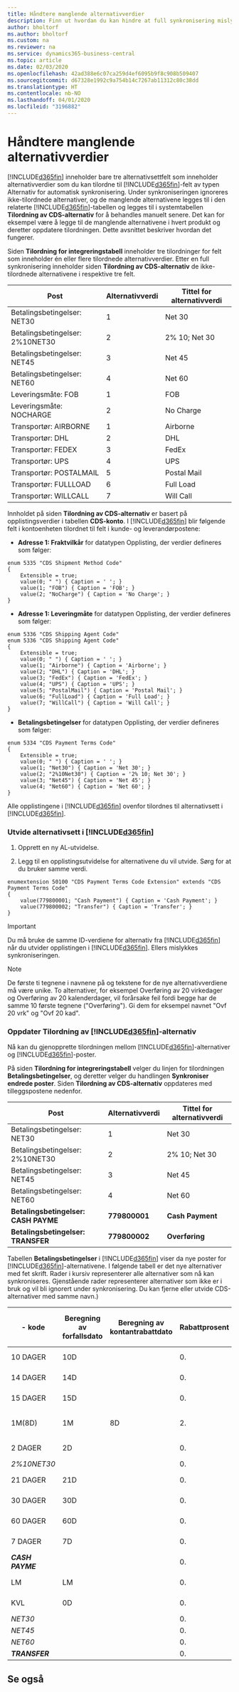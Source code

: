 ```yaml
---
title: Håndtere manglende alternativverdier
description: Finn ut hvordan du kan hindre at full synkronisering mislykkes fordi alternativene er forskjellige i tilordnede felt.
author: bholtorf
ms.author: bholtorf
ms.custom: na
ms.reviewer: na
ms.service: dynamics365-business-central
ms.topic: article
ms.date: 02/03/2020
ms.openlocfilehash: 42ad388e6c07ca259d4ef6095b9f8c908b509407
ms.sourcegitcommit: d67328e1992c9a754b14c7267ab11312c80c38dd
ms.translationtype: HT
ms.contentlocale: nb-NO
ms.lasthandoff: 04/01/2020
ms.locfileid: "3196882"
---
```

# <a name="handling-missing-option-values"></a>Håndtere manglende alternativverdier
[!INCLUDE[d365fin](includes/cds_long_md.md)] inneholder bare tre alternativsettfelt som inneholder alternativverdier som du kan tilordne til [!INCLUDE[d365fin](includes/d365fin_md.md)]-felt av typen Alternativ<!-- Option type, not enum? @Onat can you vertify this? --> for automatisk synkronisering. Under synkroniseringen ignoreres ikke-tilordnede alternativer, og de manglende alternativene legges til i den relaterte [!INCLUDE[d365fin](includes/d365fin_md.md)]-tabellen og legges til i systemtabellen **Tilordning av CDS-alternativ** for å behandles manuelt senere. Det kan for eksempel være å legge til de manglende alternativene i hvert produkt og deretter oppdatere tilordningen. Dette avsnittet beskriver hvordan det fungerer.

Siden **Tilordning for integreringstabell** inneholder tre tilordninger for felt som inneholder én eller flere tilordnede alternativverdier. Etter en full synkronisering inneholder siden **Tilordning av CDS-alternativ** de ikke-tilordnede alternativene i respektive tre felt.

|         Post             | Alternativverdi | Tittel for alternativverdi |
|----------------------------|--------------|----------------------|
| Betalingsbetingelser: NET30       | 1            | Net 30               |
| Betalingsbetingelser: 2%10NET30   | 2            | 2% 10; Net 30        |
| Betalingsbetingelser: NET45       | 3            | Net 45               |
| Betalingsbetingelser: NET60       | 4            | Net 60               |
| Leveringsmåte: FOB       | 1            | FOB                  |
| Leveringsmåte: NOCHARGE  | 2            | No Charge            |
| Transportør: AIRBORNE   | 1            | Airborne             |
| Transportør: DHL        | 2            | DHL                  |
| Transportør: FEDEX      | 3            | FedEx                |
| Transportør: UPS        | 4            | UPS                  |
| Transportør: POSTALMAIL | 5            | Postal Mail          |
| Transportør: FULLLOAD   | 6            | Full Load            |
| Transportør: WILLCALL   | 7            | Will Call            |

Innholdet på siden **Tilordning av CDS-alternativ** er basert på opplistingsverdier i tabellen **CDS-konto**. I [!INCLUDE[d365fin](includes/cds_long_md.md)] blir følgende felt i kontoenheten tilordnet til felt i kunde- og leverandørpostene:

- **Adresse 1: Fraktvilkår** for datatypen Opplisting, der verdier defineres som følger:

```
enum 5335 "CDS Shipment Method Code"
{
    Extensible = true;
    value(0; " ") { Caption = ' '; }
    value(1; "FOB") { Caption = 'FOB'; }
    value(2; "NoCharge") { Caption = 'No Charge'; }
}
```

- **Adresse 1: Leveringmåte** for datatypen Opplisting, der verdier defineres som følger:

```
enum 5336 "CDS Shipping Agent Code"
enum 5336 "CDS Shipping Agent Code"
{
    Extensible = true;
    value(0; " ") { Caption = ' '; }
    value(1; "Airborne") { Caption = 'Airborne'; }
    value(2; "DHL") { Caption = 'DHL'; }
    value(3; "FedEx") { Caption = 'FedEx'; }
    value(4; "UPS") { Caption = 'UPS'; }
    value(5; "PostalMail") { Caption = 'Postal Mail'; }
    value(6; "FullLoad") { Caption = 'Full Load'; }
    value(7; "WillCall") { Caption = 'Will Call'; }
}
```

- **Betalingsbetingelser** for datatypen Opplisting, der verdier defineres som følger:

```
enum 5334 "CDS Payment Terms Code"
{
    Extensible = true;
    value(0; " ") { Caption = ' '; }
    value(1; "Net30") { Caption = 'Net 30'; }
    value(2; "2%10Net30") { Caption = '2% 10; Net 30'; }
    value(3; "Net45") { Caption = 'Net 45'; }
    value(4; "Net60") { Caption = 'Net 60'; }
}
```

Alle opplistingene i [!INCLUDE[d365fin](includes/d365fin_md.md)] ovenfor tilordnes til alternativsett i [!INCLUDE[d365fin](includes/cds_long_md.md)].

### <a name="extending-option-sets-in-d365fin"></a>Utvide alternativsett i [!INCLUDE[d365fin](includes/d365fin_md.md)]
1. Opprett en ny AL-utvidelse.

2. Legg til en opplistingsutvidelse for alternativene du vil utvide. Sørg for at du bruker samme verdi. 

```
enumextension 50100 "CDS Payment Terms Code Extension" extends "CDS Payment Terms Code"
{
    value(779800001; "Cash Payment") { Caption = 'Cash Payment'; }
    value(779800002; "Transfer") { Caption = 'Transfer'; }
}
```

> [!IMPORTANT]  
> Du må bruke de samme ID-verdiene for alternativ fra [!INCLUDE[d365fin](includes/cds_long_md.md)] når du utvider opplistingen i [!INCLUDE[d365fin](includes/d365fin_md.md)]. Ellers mislykkes synkroniseringen.

> [!NOTE]
> De første ti tegnene i navnene på og tekstene for de nye alternativverdiene må være unike. To alternativer, for eksempel Overføring av 20 virkedager og Overføring av 20 kalenderdager, vil forårsake feil fordi begge har de samme 10 første tegnene ("Overføring"). Gi dem for eksempel navnet "Ovf 20 vrk" og "Ovf 20 kad".

### <a name="update-d365fin-option-mapping"></a>Oppdater Tilordning av [!INCLUDE[d365fin](includes/cds_long_md.md)]-alternativ
Nå kan du gjenopprette tilordningen mellom [!INCLUDE[d365fin](includes/cds_long_md.md)]-alternativer og [!INCLUDE[d365fin](includes/d365fin_md.md)]-poster.

På siden **Tilordning for integreringstabell** velger du linjen for tilordningen **Betalingsbetingelser**, og deretter velger du handlingen **Synkroniser endrede poster**. Siden **Tilordning av CDS-alternativ** oppdateres med tilleggspostene nedenfor.

|         Post                 | Alternativverdi   | Tittel for alternativverdi |
|--------------------------------|----------------|----------------------|
| Betalingsbetingelser: NET30           | 1              | Net 30               |
| Betalingsbetingelser: 2%10NET30       | 2              | 2% 10; Net 30        |
| Betalingsbetingelser: NET45           | 3              | Net 45               |
| Betalingsbetingelser: NET60           | 4              | Net 60               | 
| **Betalingsbetingelser: CASH PAYME**  | **779800001**  | **Cash Payment**     |
| **Betalingsbetingelser: TRANSFER**    | **779800002**  | **Overføring**         |

Tabellen **Betalingsbetingelser** i [!INCLUDE[d365fin](includes/d365fin_md.md)] viser da nye poster for [!INCLUDE[d365fin](includes/cds_long_md.md)]-alternativene. I følgende tabell er det nye alternativer med fet skrift. Rader i kursiv representerer alle alternativer som nå kan synkroniseres. Gjenstående rader representerer alternativer som ikke er i bruk og vil bli ignorert under synkronisering. Du kan fjerne eller utvide CDS-alternativer med samme navn.)

|  - kode       | Beregning av forfallsdato | Beregning av kontantrabattdato | Rabattprosent | Beregn kontantrab. for kred.nota | Beskrivelse       |
|------------|----------------------|---------------------------|------------|-------------------------------|-------------------|
| 10 DAGER    | 10D                  |                           | 0.         | USANN                         | 10 dager netto       |
| 14 DAGER    | 14D                  |                           | 0.         | USANN                         | 14 dager netto       |
| 15 DAGER    | 15D                  |                           | 0.         | USANN                         | 15 dager netto       |
| 1M(8D)     | 1M                   | 8D                        | 2.         | USANN                         | 1 måned/2% 8 dager |
| 2 DAGER     | 2D                   |                           | 0.         | USANN                         | 2 dager netto        |
| *2%10NET30* |                      |                           | 0.         | USANN                         |                   |
| 21 DAGER    | 21D                  |                           | 0.         | USANN                         | 21 dager netto       |
| 30 DAGER    | 30D                  |                           | 0.         | USANN                         | 30 dager netto       |
| 60 DAGER    | 60D                  |                           | 0.         | USANN                         | 60 dager netto       |
| 7 DAGER     | 7D                   |                           | 0.         | USANN                         | 7 dager netto        |
| ***CASH PAYME*** |                      |                           | 0.         | USANN                         |                   |
| LM         | LM                   |                           | 0.         | USANN                         | Gjeldende måned     |
| KVL        | 0D                   |                           | 0.         | USANN                         | Kontant ved levering  |
| *NET30*      |                      |                           | 0.         | USANN                         |                   |
| *NET45*      |                      |                           | 0.         | USANN                         |                   |
| *NET60*      |                      |                           | 0.         | USANN                         |                   |
| ***TRANSFER*** |                      |                           | 0.         | USANN                         |                   |

## <a name="see-also"></a>Se også
